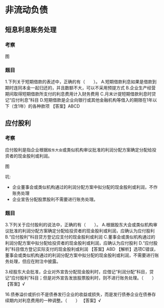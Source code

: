 # 非流动负债

## 短息利息账务处理

### 考察

图

### 题目
1.下列关于短期借款的表述中，正确的有（　　）。
A.短期借款利息如果是借款到期时连同本金一起归还的，并且数额不大，可以不采用预提方式
B.企业生产经营期间取得短期借款所支付的利息费用计入财务费用
C.月末计提短期借款利息时贷记“应付利息”科目
D.短期借款是企业向银行或其他金融机构等借入的期限在1年以下（含1年）的各种款项
【答案】ABCD



## 应付股利

### 考察
应付股利是指企业根据`股东大会`或类似机构审议批准的利润分配方案确定分配给投资者的现金股利或利润。

图

坑:
- 企业董事会或类似机构通过的利润分配方案中拟分配的现金股利或利润，不作账务处理
- 企业宣告分配股票股利不需要进行账务处理。



### 题目
3.下列关于应付股利的说法中，正确的有（　　）。
A.根据股东大会或类似机构审议批准的利润分配方案确定分配给投资者的现金股利或利润，应确认为应付股利
B.“应付股利”科目贷方登记应支付的现金股利或利润
C.董事会或类似机构通过的利润分配方案中拟分配给投资者的现金股利或利润，应确认为应付股利
D.“应付股利”科目借方登记实际支付的现金股利或利润
【答案】ABD
【解析】选项C错误，董事会或类似机构通过的利润分配方案中拟分配的现金股利或利润，不需要进行账务处理，但应在附注中披露。

3.经股东大会批准，企业对外宣告分配现金股利时，应借记“利润分配”科目，贷记“应付股利”科目；但是对外宣告发放股票股利时，则不进行账务处理。（　　）
【答案】√


16.债券溢价或折价不是债券发行企业的收益或损失，而是发行债券企业在债券存续期内对利息费用的一种调整。（　　）
【答案】√
